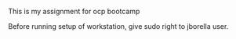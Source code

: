 This is my assignment for ocp bootcamp

Before running setup of workstation, give sudo right to jborella user.
